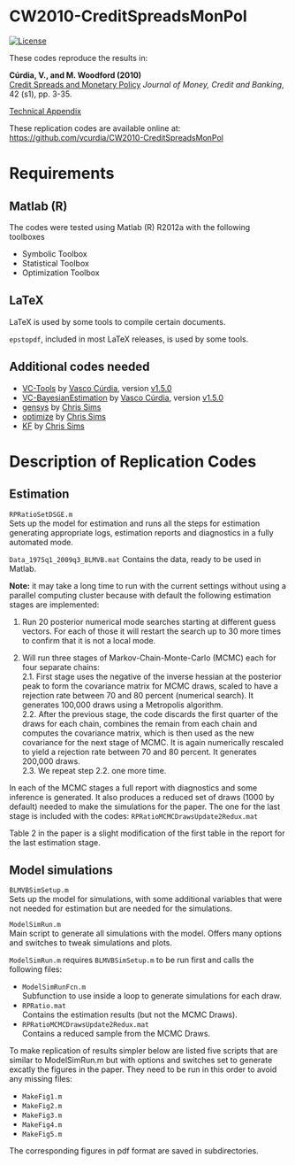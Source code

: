 # CW2010-CreditSpreadsMonPol

[![License](https://img.shields.io/badge/license-BSD%203--clause-green.svg)](https://github.com/vcurdia/CW2010-CreditSpreadsMonPol/blob/master/LICENSE)

These codes reproduce the results in:

**Cúrdia, V., and M. Woodford (2010)**  
[Credit Spreads and Monetary Policy](http://onlinelibrary.wiley.com/doi/10.1111/j.1538-4616.2010.00328.x/abstract)
*Journal of Money, Credit and Banking*, 42 (s1), pp. 3-35.

[Technical Appendix](https://github.com/vcurdia/CW2010-CreditSpreadsMonPol/blob/master/CW2010_Appendix.pdf)

These replication codes are available online at:  
https://github.com/vcurdia/CW2010-CreditSpreadsMonPol

# Requirements

## Matlab (R)
The codes were tested using Matlab (R) R2012a with the following toolboxes
- Symbolic Toolbox
- Statistical Toolbox
- Optimization Toolbox

## LaTeX
LaTeX is used by some tools to compile certain documents.

`epstopdf`, included in most LaTeX releases, is used by some tools.

## Additional codes needed
- [VC-Tools](https://github.com/vcurdia/VC-Tools)
  by
  [Vasco Cúrdia](http://www.frbsf.org/economic-research/economists/vasco-curdia/), 
  version 
  [v1.5.0](https://github.com/vcurdia/VC-Tools/releases/tag/v1.5.0)
- [VC-BayesianEstimation](https://github.com/vcurdia/VC-BayesianEstimation)
  by
  [Vasco Cúrdia](http://www.frbsf.org/economic-research/economists/vasco-curdia/),
  version
  [v1.5.0](https://github.com/vcurdia/VC-Bayesian/releases/tag/v1.5.0)
- [gensys](http://sims.princeton.edu/yftp/gensys/)
  by [Chris Sims](http://www.princeton.edu/~sims/)
- [optimize](http://dge.repec.org/codes/sims/optimize/)
  by [Chris Sims](http://www.princeton.edu/~sims/)
- [KF](http://sims.princeton.edu/yftp/Times09/KFmatlab/)
  by [Chris Sims](http://www.princeton.edu/~sims/)


# Description of Replication Codes

## Estimation

`RPRatioSetDSGE.m`  
Sets up the model for estimation and runs all the steps for estimation
generating appropriate logs, estimation reports and diagnostics in a fully
automated mode.

`Data_1975q1_2009q3_BLMVB.mat`
Contains the data, ready to be used in Matlab.

**Note:** it may take a long time to run with the current settings without
using a parallel computing cluster because with default the following
estimation stages are implemented:

1. Run 20 posterior numerical mode searches starting at different guess
vectors. For each of those it will restart the search up to 30 more times to
confirm that it is not a local mode.

2. Will run three stages of Markov-Chain-Monte-Carlo (MCMC) each for four
   separate chains:  
	2.1. First stage uses the negative of the inverse hessian at the posterior
peak to form the covariance matrix for MCMC draws, scaled to have a rejection
rate between 70 and 80 percent (numerical search). It generates
100,000 draws using a Metropolis algorithm.  
	2.2. After the previous stage, the code discards the first quarter of the
draws for each chain, combines the remain from each chain and computes the
covariance matrix, which is then used as the new covariance for the next stage
of MCMC. It is again numerically rescaled to yield a rejection rate between 70
and 80 percent. It generates 200,000 draws.  
	2.3. We repeat step 2.2. one more time.

In each of the MCMC stages a full report with diagnostics and some inference is
generated. It also produces a reduced set of draws (1000 by default) needed to
make the simulations for the paper. The one for the last stage is included with
the codes: `RPRatioMCMCDrawsUpdate2Redux.mat`

Table 2 in the paper is a slight modification of the first table in the report 
for the last estimation stage.


## Model simulations

`BLMVBSimSetup.m`  
Sets up the model for simulations, with some additional variables that were not
needed for estimation but are needed for the simulations.

`ModelSimRun.m`  
Main script to generate all simulations with the model. Offers many options and
switches to tweak simulations and plots.

`ModelSimRun.m` requires `BLMVBSimSetup.m` to be run first and calls the
following files:
- `ModelSimRunFcn.m`  
  Subfunction to use inside a loop to generate simulations for each draw.
- `RPRatio.mat`  
  Contains the estimation results (but not the MCMC Draws).
- `RPRatioMCMCDrawsUpdate2Redux.mat`  
  Contains a reduced sample from the MCMC Draws.
 
To make replication of results simpler below are listed five scripts that are
similar to ModelSimRun.m but with options and switches set to generate excatly
the figures in the paper. They need to be run in this order to avoid any 
missing files:
- `MakeFig1.m`
- `MakeFig2.m`
- `MakeFig3.m`
- `MakeFig4.m`
- `MakeFig5.m`

The corresponding figures in pdf format are saved in subdirectories.


